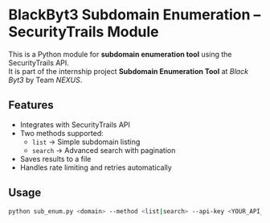 # BlackByt3 Subdomain Enumeration – SecurityTrails Module

This is a Python module for **subdomain enumeration tool** using the SecurityTrails API.  
It is part of the internship project **Subdomain Enumeration Tool** at *Black Byt3* by Team *NEXUS*.  

## Features
- Integrates with SecurityTrails API
- Two methods supported:
  - `list` → Simple subdomain listing
  - `search` → Advanced search with pagination
- Saves results to a file
- Handles rate limiting and retries automatically

## Usage
```bash
python sub_enum.py <domain> --method <list|search> --api-key <YOUR_API_KEY> --out results.txt
